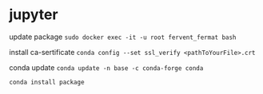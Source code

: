 # jupyter

update package 
```sudo docker exec -it -u root fervent_fermat bash```

install ca-sertificate
```conda config --set ssl_verify <pathToYourFile>.crt```

conda update
```conda update -n base -c conda-forge conda```

```conda install package```

```pip install --trusted-host pypi.org --truted-host pypi.python.org --trusted-host files.pythonhosted.org pytest
